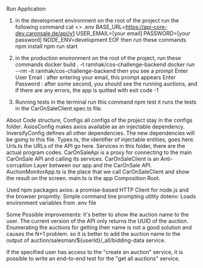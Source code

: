 Run Application
1. in the development environment
   on the root of the project run the following  command
   cat <<EOF >> .env
   BASE_URL=https://api-core-dev.caronsale.de/api/v1
   USER_EMAIL=[your email]
   PASSWORD=[your password]
   NODE_ENV=development
   EOF
   then run   these commands
   npm install
   npm run start
2. in the production environment
   on the root of the project, run these commands
   docker build . -t ramhak/cos-challenge-backend
   docker run --rm -it ramhak/cos-challenge-backend
   then you see a prompt
   Enter User Email :
   after entering your email, this prompt appears
   Enter Password :
   after some second, you should see the running auctions, and if there are any errors, the app is quitted with exit code -1

2. Running tests
   in the terminal run this command
   npm test
   it runs the tests in the CarOnSaleClient.spec.ts file.

About Code structure,
Configs
all configs of the project stay in the configs folder.
AxiosConfig makes axios available as an injectable dependency.
InversifyConfig defines all other dependencies. The new dependencies will be going to this file.
Types.ts, the identifier of injectable entities, goes here.
Urls.ts the URLs of the  API go here.
Services
in this folder, there are the actual program codes.
CarOnSaleApi is a proxy for connecting to the main CarOnSale API and calling its services.
CarOnSaleClient is an  Anti-corruption Layer between our app and the CarOnSale API.
AuctionMonitorApp.ts is the place that we call CarOnSaleClient and show the result on the screen.
main.ts is the app Composition Root.

Used npm packages
axios: a promise-based HTTP Client for node.js and the browser
propmtly: Simple command line prompting utility
dotenv: Loads environment variables from .env file

Some Possible improvements:
it's better to show the auction name to the user.
The current version of the API only returns the UUID of the auction.
Enumerating the auctions for getting their name is not a good solution and causes the  N+1 problem.
so it is better to add the auction name to the output of auction/salesman/${userId}/_all/bidding-data
service.

If the specified user has access to the "create an auction" service, it is possible to write an end-to-end test for the "get all auctions" service. 













